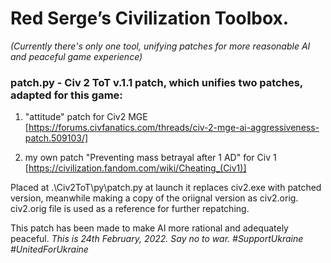 # Red Serge’s Civilization Toolbox.
*(Currently there's only one tool, unifying patches for more reasonable AI and peaceful game experience)*

### patch.py - Civ 2 ToT v.1.1 patch, which unifies two patches, adapted for this game:

1) "attitude" patch for Civ2 MGE [https://forums.civfanatics.com/threads/civ-2-mge-ai-aggressiveness-patch.509103/]

2) my own patch "Preventing mass betrayal after 1 AD" for Civ 1 [https://civilization.fandom.com/wiki/Cheating_(Civ1)]

Placed at .\Civ2ToT\py\patch.py at launch it replaces civ2.exe with patched version,
meanwhile making a copy of the oriignal version as civ2.orig.
civ2.orig file is used as a reference for further repatching.

This patch has been made to make AI more rational and adequately peaceful.
*This is 24th February, 2022. Say no to war. #SupportUkraine #UnitedForUkraine*

